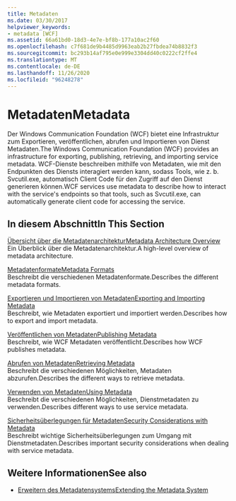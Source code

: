 ```yaml
---
title: Metadaten
ms.date: 03/30/2017
helpviewer_keywords:
- metadata [WCF]
ms.assetid: 66a61bd0-18d3-4e7e-bf8b-177a10ac2f60
ms.openlocfilehash: c7f681de9b4485d9963eab2b27fbdea74b8832f3
ms.sourcegitcommit: bc293b14af795e0e999e3304dd40c0222cf2ffe4
ms.translationtype: MT
ms.contentlocale: de-DE
ms.lasthandoff: 11/26/2020
ms.locfileid: "96248278"
---
```

# <a name="metadata"></a><span data-ttu-id="2c5ad-102">Metadaten</span><span class="sxs-lookup"><span data-stu-id="2c5ad-102">Metadata</span></span>

<span data-ttu-id="2c5ad-103">Der Windows Communication Foundation (WCF) bietet eine Infrastruktur zum Exportieren, veröffentlichen, abrufen und Importieren von Dienst Metadaten.</span><span class="sxs-lookup"><span data-stu-id="2c5ad-103">The Windows Communication Foundation (WCF) provides an infrastructure for exporting, publishing, retrieving, and importing service metadata.</span></span> <span data-ttu-id="2c5ad-104">WCF-Dienste beschreiben mithilfe von Metadaten, wie mit den Endpunkten des Diensts interagiert werden kann, sodass Tools, wie z. b. Svcutil.exe, automatisch Client Code für den Zugriff auf den Dienst generieren können.</span><span class="sxs-lookup"><span data-stu-id="2c5ad-104">WCF services use metadata to describe how to interact with the service's endpoints so that tools, such as Svcutil.exe, can automatically generate client code for accessing the service.</span></span>  
  
## <a name="in-this-section"></a><span data-ttu-id="2c5ad-105">In diesem Abschnitt</span><span class="sxs-lookup"><span data-stu-id="2c5ad-105">In This Section</span></span>  

 [<span data-ttu-id="2c5ad-106">Übersicht über die Metadatenarchitektur</span><span class="sxs-lookup"><span data-stu-id="2c5ad-106">Metadata Architecture Overview</span></span>](metadata-architecture-overview.md)  
 <span data-ttu-id="2c5ad-107">Ein Überblick über die Metadatenarchitektur.</span><span class="sxs-lookup"><span data-stu-id="2c5ad-107">A high-level overview of metadata architecture.</span></span>  
  
 [<span data-ttu-id="2c5ad-108">Metadatenformate</span><span class="sxs-lookup"><span data-stu-id="2c5ad-108">Metadata Formats</span></span>](metadata-formats.md)  
 <span data-ttu-id="2c5ad-109">Beschreibt die verschiedenen Metadatenformate.</span><span class="sxs-lookup"><span data-stu-id="2c5ad-109">Describes the different metadata formats.</span></span>  
  
 [<span data-ttu-id="2c5ad-110">Exportieren und Importieren von Metadaten</span><span class="sxs-lookup"><span data-stu-id="2c5ad-110">Exporting and Importing Metadata</span></span>](exporting-and-importing-metadata.md)  
 <span data-ttu-id="2c5ad-111">Beschreibt, wie Metadaten exportiert und importiert werden.</span><span class="sxs-lookup"><span data-stu-id="2c5ad-111">Describes how to export and import metadata.</span></span>  
  
 [<span data-ttu-id="2c5ad-112">Veröffentlichen von Metadaten</span><span class="sxs-lookup"><span data-stu-id="2c5ad-112">Publishing Metadata</span></span>](publishing-metadata.md)  
 <span data-ttu-id="2c5ad-113">Beschreibt, wie WCF Metadaten veröffentlicht.</span><span class="sxs-lookup"><span data-stu-id="2c5ad-113">Describes how WCF publishes metadata.</span></span>  
  
 [<span data-ttu-id="2c5ad-114">Abrufen von Metadaten</span><span class="sxs-lookup"><span data-stu-id="2c5ad-114">Retrieving Metadata</span></span>](retrieving-metadata.md)  
 <span data-ttu-id="2c5ad-115">Beschreibt die verschiedenen Möglichkeiten, Metadaten abzurufen.</span><span class="sxs-lookup"><span data-stu-id="2c5ad-115">Describes the different ways to retrieve metadata.</span></span>  
  
 [<span data-ttu-id="2c5ad-116">Verwenden von Metadaten</span><span class="sxs-lookup"><span data-stu-id="2c5ad-116">Using Metadata</span></span>](using-metadata.md)  
 <span data-ttu-id="2c5ad-117">Beschreibt die verschiedenen Möglichkeiten, Dienstmetadaten zu verwenden.</span><span class="sxs-lookup"><span data-stu-id="2c5ad-117">Describes different ways to use service metadata.</span></span>  
  
 [<span data-ttu-id="2c5ad-118">Sicherheitsüberlegungen für Metadaten</span><span class="sxs-lookup"><span data-stu-id="2c5ad-118">Security Considerations with Metadata</span></span>](security-considerations-with-metadata.md)  
 <span data-ttu-id="2c5ad-119">Beschreibt wichtige Sicherheitsüberlegungen zum Umgang mit Dienstmetadaten.</span><span class="sxs-lookup"><span data-stu-id="2c5ad-119">Describes important security considerations when dealing with service metadata.</span></span>  
  
## <a name="see-also"></a><span data-ttu-id="2c5ad-120">Weitere Informationen</span><span class="sxs-lookup"><span data-stu-id="2c5ad-120">See also</span></span>

- [<span data-ttu-id="2c5ad-121">Erweitern des Metadatensystems</span><span class="sxs-lookup"><span data-stu-id="2c5ad-121">Extending the Metadata System</span></span>](../extending/extending-the-metadata-system.md)
